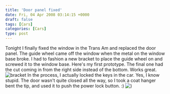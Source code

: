 ```yaml
---
title: 'Door panel fixed'
date: Fri, 04 Apr 2008 03:14:15 +0000
draft: false
tags: [Cars]
categories: [Cars]
type: post
---
```


Tonight I finally fixed the window in the Trans Am and replaced the door panel. The guide wheel came off the window when the metal on the window base broke. I had to fashion a new bracket to place the guide wheel on and screwed it to the window base. Here's my first prototype. The final one had the cut coming in from the right side instead of the bottom. Works great. ![bracket](http://zeusville.files.wordpress.com/2008/04/img_0009.jpg) In the process, I actually locked the keys in the car. Yes, I know stupid. The door wasn't quite closed all the way, so I took a coat hanger bent the tip, and used it to push the power lock button. :) ![)](http://zeusville.files.wordpress.com/2008/04/img_0007.jpg)